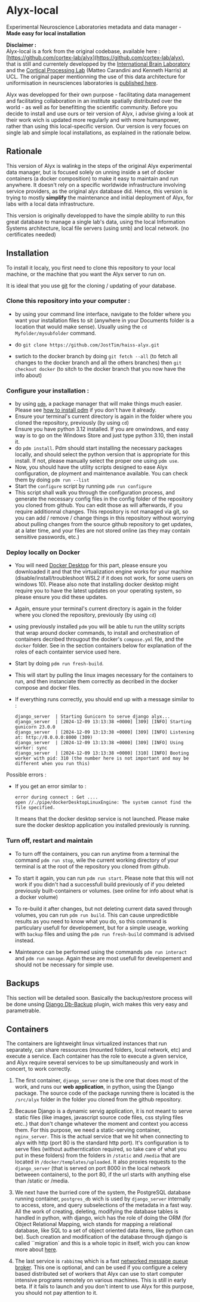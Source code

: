 # Alyx-local

Experimental Neuroscience Laboratories metadata and data manager - **Made easy for local installation**

**Disclaimer :**  
Alyx-local is a fork from the original codebase, available here : [https://github.com/cortex-lab/alyx](https://github.com/cortex-lab/alyx), that is still and currentely developped by the [International Brain Laboratory](https://www.internationalbrainlab.com/) and the [Cortical Processing Lab](https://www.ucl.ac.uk/cortexlab) (Matteo Carandini and Kenneth Harris) at UCL.
The original paper mentionning the use of this data architecture for uniformisation in neursciences laboratories is [published here](https://www.nature.com/articles/s41592-022-01742-6).

Alyx was developped for their own purpose - facilitating data management and facilitating collaboration in an institute spatially distributed over the world - as well as for benefitting the scientific community. 
Before you decide to install and use ours or teir version of Alyx, i advise giving a look at their work wich is updated more regularly and with more humanpower, rather than using this local-specific version. Our version is very focues on single lab and simple local installations, as explained in the rationale below.


## Rationale

This version of Alyx is walinkg in the steps of the original Alyx experimental data manager, but is focused solely on unning inside a set of docker containers (a docker composition) to make it easy to maintain and run anywhere. It doesn't rely on a specific worldwide infrastructure involving service providers, as the original alyx database did. Hence, this version is trying to mostly **simplify** the maintenance and initial deployment of Alyx, for labs with a local data infrastructure.

This version is originally developped to have the simple ability to run this great database to manage a single lab's data, using the local Information Systems architecture, local file servers (using smb) and local network. (no certificates needed)

## Installation

To install it localy, you first need to clone this repository to your local machine, or the machine that you want the Alyx server to run on.

It is ideal that you use [git](https://git-scm.com/downloads) for the cloning / updating of your database.

### **Clone** this repository into your computer : 

- by using your command line interface, navigate to the folder where you want your installation files to sit (anywhere in your Documents folder is a location that would make sense). Usually using the `cd Myfolder/mysubfolder` command.

- do `git clone https://github.com/JostTim/haiss-alyx.git`

- swtich to the docker branch by doing `git fetch --all` (to fetch all changes to the docker branch and all the others branches) then `git checkout docker` (to sitch to the docker branch that you now have the info about)

### **Configure** your installation :

- by using [`pdm`](https://pdm-project.org/en/latest/), a package manager that will make things much easier. Please see [how to install pdm](https://pdm-project.org/en/latest/#recommended-installation-method) if you don't have it already.
- Ensure your terminal's current directory is again in the folder where you cloned the repository, previously (by using  `cd`)
- Ensure you have python 3.12 installed. If you are onwindows, and easy way is to go on the Windows Store and just type python 3.10, then install it.
- do ``pdm install``. Pdm should start installing the necessary packages locally, and should select the python version that is appropriate for this install. If not, please manually select the proper one using ``pdm use``.
- Now, you should have the utility scripts designed to ease Alyx configuration, de ployment and maintenance available. You can check them by doing `pdm run --list`
- Start the ``configure`` script by running ``pdm run configure``
- This script shall walk you through the configuration process, and generate the necessary config files in the config folder of the repository you cloned from github. You can edit those as will afterwards, if you require additionnal changes. This repository is not managed via git, so you can add / remove / change things in this repository without worrying about pulling changes from the source github repository to get updates, at a later time, and your files are not stored online (as they may contain sensitive passwords, etc.)

### **Deploy** locally on Docker

- You will need [Docker Desktop](https://www.docker.com/products/docker-desktop/) for this part, please ensure you downloaded it and that the virtualization engine works for your machine (disable/install/troubleshoot WSL2 if it does not work, for some users on windows 10). Please also note that installing docker desktop might require you to have the latest updates on your operating system, so please ensure you did these updates.
- Again, ensure your terminal's current directory is again in the folder where you cloned the repository, previously (by using  `cd`)
- using previously installed ``pdm`` you will be able tu run the utility scripts that wrap around docker commands, to install and orchestration of containers decribed througout the docker's ``compose.yml`` file, and the `docker` folder. See in the section containers below for explanation of the roles of each containter service used here.
- Start by doing `pdm run fresh-build`.
- This will start by pulling the linux images necessary for the containers to run, and then instanciate them correctly as decribed in the docker compose and docker files.
- If everything runs correctly, you should end up with a message similar to : 

    ```log
    django_server  | Starting Gunicorn to serve django alyx...
    django_server  | [2024-12-09 13:13:38 +0000] [309] [INFO] Starting gunicorn 23.0.0
    django_server  | [2024-12-09 13:13:38 +0000] [309] [INFO] Listening at: http://0.0.0.0:8000 (309)
    django_server  | [2024-12-09 13:13:38 +0000] [309] [INFO] Using worker: sync
    django_server  | [2024-12-09 13:13:38 +0000] [310] [INFO] Booting worker with pid: 310 (the number here is not important and may be different when you run this)
    ```

Possible errors :
- If you get an error similar to : 
    ```log
    error during connect : Get ....
    open //./pipe/dockerDesktopLinuxEngine: The system cannot find the file specified.
    ```
    It means that the docker desktop service is not launched. Please make sure the docker desktop application you installed previously is running.

### Turn **off**, **restart** and **maintain**
    
- To turn off the containers, you can run anytime from a terminal the command `pdm run stop`, wile the current working directory of your terminal is at the root of the repository you cloned from github.
- To start it again, you can run `pdm run start`. Please note that this will not work if you didn't had a successfull build previously of if you deleted previously built-containers or volumes. (see online for info about what is a docker volume)
- To re-build it after changes, but not deleting current data saved through volumes, you can run `pdm run build`. This can cause unpredictible results as you need to know what you do, so this command is particulary usefull for developement, but for a simple useage, working with `backup` files and using the `pdm run fresh-build` command is advised instead.

- Mainteance can be performed using the commands ``pdm run interact`` and ``pdm run manage``. Again these are most usefull for developement and should not be necessary for simple use.


## Backups

This section will be detailed soon. Basically the backup/restore process will be done unsing [Django Db-Backup](https://django-dbbackup.readthedocs.io/en/stable/) plugin, wich makes this very easy and parametrable.

## Containers 

The containers are lightweight linux virtualized instances that run separately, can share ressources (mounted folders, local network, etc) and execute a service. Each container has the role to execute a given service, and Alyx require several services to be up simultaneously and work in concert, to work correctly.

1. The first container, `django_server` one is the one that does most of the work, and runs our **web application**, in python, using the Django package. The source code of the package running there is located is the ``/src/alyx`` folder in the folder you cloned from the github repository.

2. Because Django is a dynamic servig application, it is not meant to serve static files (like images, javascript source code files, css styling files etc..) that don't change whatever the moment and context you access them. For this purpose, we need a static-serving container, `nginx_server`. This is the actual service that we hit when connecting to alyx with http (port 80 is the standard http port). It's configuration is to serve files (without autherntication required, so take care of what you put in these folders) from the folders in ``/static`` and ``/media`` that are located in ``/docker/templates/uploaded``. It also proxies requests to the `django_server` (that is served on port 8000 in the local network betweeen containers), to the port 80, if the url starts with anything else than /static or /media.

3. We next have the burried core of the system, the PostgreSQL database running container, `postgres_db` wich is used by `django_server` internally to access, store, and query subselections of the metadata in a fast way. All the work of creating, deleting, modifying the database tables is handled in python, with django, wich has the role of doing the ORM (for Object Relational Mapping, wich stands for mapping a relational database, like SQL to a set of object oriented data items, like python can be). Such creation and modification of the database through django is called ``migration` and this is a whole topic in itself, wich you can know more about [here](https://docs.djangoproject.com/en/5.1/topics/migrations/).

4. The last service is `rabbitmq` which is a fast [networked message queue broker](https://www.rabbitmq.com/). This one is optional, and can be used if you configure a celery based distributed set of workers that Alyx can use to start computer intensive programs remotely on various machines. This is still in early beta. If it fails to launch and you don't intent to use Alyx for this purpose, you should not pay attention to it.
